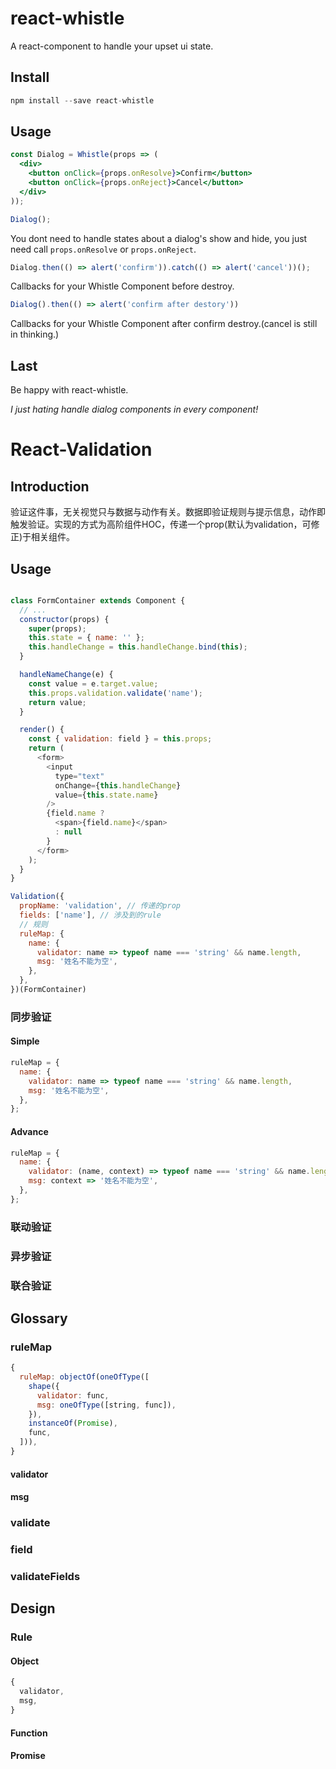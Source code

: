 # react-whistle

A react-component to handle your upset ui state.

## Install

```javascript
npm install --save react-whistle
```

## Usage

```jsx
const Dialog = Whistle(props => (
  <div>
    <button onClick={props.onResolve}>Confirm</button>
    <button onClick={props.onReject}>Cancel</button>
  </div>
));

Dialog();
```

You dont need to handle states about a dialog's show and hide, you just need call `props.onResolve` or `props.onReject`.

```jsx
Dialog.then(() => alert('confirm')).catch(() => alert('cancel'))();
```

Callbacks for your Whistle Component before destroy.


```jsx
Dialog().then(() => alert('confirm after destory'))
```

Callbacks for your Whistle Component after confirm destroy.(cancel is still in thinking.)

## Last

Be happy with react-whistle.

_I just hating handle dialog components in every component!_

# React-Validation

## Introduction

验证这件事，无关视觉只与数据与动作有关。数据即验证规则与提示信息，动作即触发验证。实现的方式为高阶组件HOC，传递一个prop(默认为validation，可修正)于相关组件。

## Usage

```javascript

class FormContainer extends Component {
  // ...
  constructor(props) {
    super(props);
    this.state = { name: '' };
    this.handleChange = this.handleChange.bind(this);
  }

  handleNameChange(e) {
    const value = e.target.value;
    this.props.validation.validate('name');
    return value;
  }

  render() {
    const { validation: field } = this.props;
    return (
      <form>
        <input
          type="text"
          onChange={this.handleChange}
          value={this.state.name}
        />
        {field.name ?
          <span>{field.name}</span>
          : null
        }
      </form>
    );
  }
}

Validation({
  propName: 'validation', // 传递的prop
  fields: ['name'], // 涉及到的rule
  // 规则
  ruleMap: {
    name: {
      validator: name => typeof name === 'string' && name.length,
      msg: '姓名不能为空',
    },
  },
})(FormContainer)


```

### 同步验证

#### Simple

```javascript
ruleMap = {
  name: {
    validator: name => typeof name === 'string' && name.length,
    msg: '姓名不能为空',
  },
};
```

#### Advance

```javascript
ruleMap = {
  name: {
    validator: (name, context) => typeof name === 'string' && name.length,
    msg: context => '姓名不能为空',
  },
};
```

### 联动验证

### 异步验证

### 联合验证

## Glossary

### ruleMap

```javascript
{
  ruleMap: objectOf(oneOfType([
    shape({
      validator: func,
      msg: oneOfType([string, func]),
    }),
    instanceOf(Promise),
    func,
  ])),
}
```

#### validator

#### msg

### validate

### field

### validateFields

## Design

### Rule



#### Object

```javascript
{
  validator,
  msg,
}
```

#### Function

#### Promise
